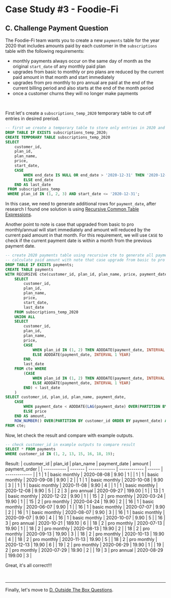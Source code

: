 # Case Study #3 - Foodie-Fi

## C. Challenge Payment Question
The Foodie-Fi team wants you to create a new <code class="language-plaintext highlighter-rouge">payments</code> table for the year 2020 that includes amounts paid by each customer in the <code class="language-plaintext highlighter-rouge">subscriptions</code> table with the following requirements:</p>

<ul>
  <li>monthly payments always occur on the same day of month as the original <code class="language-plaintext highlighter-rouge">start_date</code> of any monthly paid plan</li>
  <li>upgrades from basic to monthly or pro plans are reduced by the current paid amount in that month and start immediately</li>
  <li>upgrades from pro monthly to pro annual are paid at the end of the current billing period and also starts at the end of the month period</li>
  <li>once a customer churns they will no longer make payments</li>
</ul>

<br>

First let's create a `subscriptions_temp_2020` temporary table to cut off entries in desired preriod.
```sql
-- first we create a temporary table to store only entries in 2020 and create last_date column to cut off in '2020-12-31' 
DROP TABLE IF EXISTS subscriptions_temp_2020;
CREATE TEMPORARY TABLE subscriptions_temp_2020
SELECT 
	customer_id,
    plan_id,
    plan_name,
    price,
    start_date,
    CASE
		WHEN end_date IS NULL OR end_date > '2020-12-31' THEN '2020-12-31'
        ELSE end_date
    END AS last_date
 FROM subscriptions_temp
 WHERE plan_id IN (1, 2, 3) AND start_date <= '2020-12-31';
 ```

In this case, we need to generate additional rows for `payment_date`, after research I found one solution is using [Recursive Common Table Expressions](https://dev.mysql.com/doc/refman/8.0/en/with.html#common-table-expressions-recursive). 

Another point to note is case that upgraded from basic to pro monthly/annual will start immediately and amount will reduced by the current paid amount in that month. For this requirement, we will use `CASE` to check if the current payment date is within a month from the previous payment date.
```sql
-- create 2020 payments table using recursive cte to generate all payment date based on plan type and last_date
-- calculate paid amount with note that case upgrade from basic to pro monthly/annual will start immediately and amount will reduced by the current paid amount in that month
DROP TABLE IF EXISTS payments;
CREATE TABLE payments
WITH RECURSIVE cte(customer_id, plan_id, plan_name, price, payment_date, last_date) AS(
	SELECT
		customer_id,
		plan_id,
		plan_name,
		price,
		start_date,
        last_date
	FROM subscriptions_temp_2020
    UNION ALL
    SELECT
		customer_id,
		plan_id,
		plan_name,
		price,
		CASE
			WHEN plan_id IN (1, 2) THEN ADDDATE(payment_date, INTERVAL 1 MONTH)
            ELSE ADDDATE(payment_date, INTERVAL 1 YEAR)
		END,
        last_date
	FROM cte WHERE 
		(CASE
			WHEN plan_id IN (1, 2) THEN ADDDATE(payment_date, INTERVAL 1 MONTH)
            ELSE ADDDATE(payment_date, INTERVAL 1 YEAR)
		END) < last_date
    )
SELECT customer_id, plan_id, plan_name, payment_date,
	CASE
		WHEN payment_date < ADDDATE(LAG(payment_date) OVER(PARTITION BY customer_id ORDER BY payment_date), INTERVAL 1 MONTH) THEN price - 9.90
        ELSE price
    END AS amount,
	ROW_NUMBER() OVER(PARTITION BY customer_id ORDER BY payment_date) AS payment_order
FROM cte;
```
Now, let check the result and compare with example outputs.
```sql
-- check customer_id in example outputs to compare result
SELECT * FROM payments
WHERE customer_id IN (1, 2, 13, 15, 16, 18, 19);
```
Result:
| customer_id | plan_id | plan_name     | payment_date | amount | payment_order |
| ----------- | ------- | ------------- | ------------ | ------ | ------------- |
| 1           | 1       | basic monthly | 2020-08-08   | 9.90   | 1             |
| 1           | 1       | basic monthly | 2020-09-08   | 9.90   | 2             |
| 1           | 1       | basic monthly | 2020-10-08   | 9.90   | 3             |
| 1           | 1       | basic monthly | 2020-11-08   | 9.90   | 4             |
| 1           | 1       | basic monthly | 2020-12-08   | 9.90   | 5             |
| 2           | 3       | pro annual    | 2020-09-27   | 199.00 | 1             |
| 13          | 1       | basic monthly | 2020-12-22   | 9.90   | 1             |
| 15          | 2       | pro monthly   | 2020-03-24   | 19.90  | 1             |
| 15          | 2       | pro monthly   | 2020-04-24   | 19.90  | 2             |
| 16          | 1       | basic monthly | 2020-06-07   | 9.90   | 1             |
| 16          | 1       | basic monthly | 2020-07-07   | 9.90   | 2             |
| 16          | 1       | basic monthly | 2020-08-07   | 9.90   | 3             |
| 16          | 1       | basic monthly | 2020-09-07   | 9.90   | 4             |
| 16          | 1       | basic monthly | 2020-10-07   | 9.90   | 5             |
| 16          | 3       | pro annual    | 2020-10-21   | 189.10 | 6             |
| 18          | 2       | pro monthly   | 2020-07-13   | 19.90  | 1             |
| 18          | 2       | pro monthly   | 2020-08-13   | 19.90  | 2             |
| 18          | 2       | pro monthly   | 2020-09-13   | 19.90  | 3             |
| 18          | 2       | pro monthly   | 2020-10-13   | 19.90  | 4             |
| 18          | 2       | pro monthly   | 2020-11-13   | 19.90  | 5             |
| 18          | 2       | pro monthly   | 2020-12-13   | 19.90  | 6             |
| 19          | 2       | pro monthly   | 2020-06-29   | 19.90  | 1             |
| 19          | 2       | pro monthly   | 2020-07-29   | 19.90  | 2             |
| 19          | 3       | pro annual    | 2020-08-29   | 199.00 | 3             |

Great, it's all correct!!!

<br>

***
Finally, let's move to [D. Outside The Box Questions](./D.%20Outside%20The%20Box%20Questions.md).
